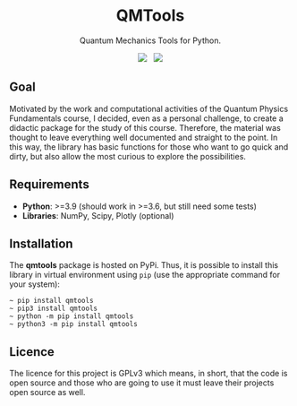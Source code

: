 <div align="center">

# QMTools

Quantum Mechanics Tools for Python.

<img src="https://img.shields.io/static/v1?label=version&message=0.1-beta0&color=ae35ea&style=flat"/>
&nbsp
<img src="https://img.shields.io/static/v1?label=license&message=GPLv3&color=ae35ea&style=flat"/>

</div>

## Goal

Motivated by the work and computational activities of the Quantum Physics Fundamentals course, I decided, even as a personal challenge, to create a didactic package for the study of this course. Therefore, the material was thought to leave everything well documented and straight to the point. In this way, the library has basic functions for those who want to go quick and dirty, but also allow the most curious to explore the possibilities.

## Requirements

- **Python**: >=3.9 (should work in >=3.6, but still need some tests)
- **Libraries**: NumPy, Scipy, Plotly (optional) 

## Installation

The **qmtools** package is hosted on PyPi. Thus, it is possible to install this library in  virtual environment using `pip` (use the appropriate command for your system):

```
~ pip install qmtools
~ pip3 install qmtools
~ python -m pip install qmtools
~ python3 -m pip install qmtools
```

## Licence

The licence for this project is GPLv3 which means, in short, that the code is open source and those who are going to use it must leave their projects open source as well.